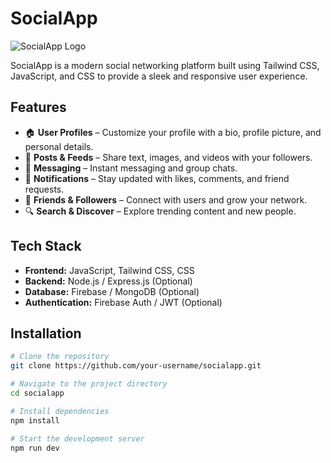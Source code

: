 # SocialApp

![SocialApp Logo](link-to-logo)

SocialApp is a modern social networking platform built using Tailwind CSS, JavaScript, and CSS to provide a sleek and responsive user experience.

## Features

- 🏠 **User Profiles** – Customize your profile with a bio, profile picture, and personal details.
- 📢 **Posts & Feeds** – Share text, images, and videos with your followers.
- 💬 **Messaging** – Instant messaging and group chats.
- 🔔 **Notifications** – Stay updated with likes, comments, and friend requests.
- 👥 **Friends & Followers** – Connect with users and grow your network.
- 🔍 **Search & Discover** – Explore trending content and new people.

## Tech Stack

- **Frontend:** JavaScript, Tailwind CSS, CSS
- **Backend:** Node.js / Express.js (Optional)
- **Database:** Firebase / MongoDB (Optional)
- **Authentication:** Firebase Auth / JWT (Optional)

## Installation

```sh
# Clone the repository
git clone https://github.com/your-username/socialapp.git

# Navigate to the project directory
cd socialapp

# Install dependencies
npm install

# Start the development server
npm run dev

